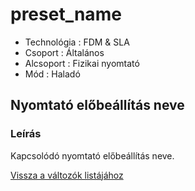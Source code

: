 # preset\_name

* Technológia : FDM & SLA
* Csoport :  Általános
* Alcsoport :  Fizikai nyomtató
* Mód : Haladó

## Nyomtató előbeállítás neve

### Leírás

Kapcsolódó nyomtató előbeállítás neve.

[Vissza a változók listájához](../../variable_list)


